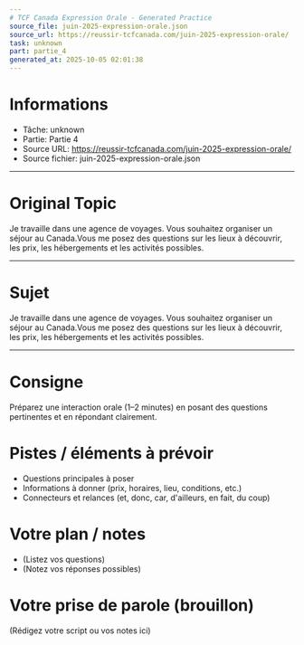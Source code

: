 ```yaml
---
# TCF Canada Expression Orale - Generated Practice
source_file: juin-2025-expression-orale.json
source_url: https://reussir-tcfcanada.com/juin-2025-expression-orale/
task: unknown
part: partie_4
generated_at: 2025-10-05 02:01:38
---
```


# Informations
- Tâche: unknown
- Partie: Partie 4
- Source URL: https://reussir-tcfcanada.com/juin-2025-expression-orale/
- Source fichier: juin-2025-expression-orale.json

---

# Original Topic
Je travaille dans une agence de voyages. Vous souhaitez organiser un séjour au Canada.Vous me posez des questions sur les lieux à découvrir, les prix, les hébergements et les activités possibles.

---

# Sujet
Je travaille dans une agence de voyages. Vous souhaitez organiser un séjour au Canada.Vous me posez des questions sur les lieux à découvrir, les prix, les hébergements et les activités possibles.

---
# Consigne
Préparez une interaction orale (1–2 minutes) en posant des questions pertinentes et en répondant clairement.

# Pistes / éléments à prévoir
- Questions principales à poser
- Informations à donner (prix, horaires, lieu, conditions, etc.)
- Connecteurs et relances (et, donc, car, d'ailleurs, en fait, du coup)

# Votre plan / notes
- (Listez vos questions)
- (Notez vos réponses possibles)

# Votre prise de parole (brouillon)
(Rédigez votre script ou vos notes ici)
